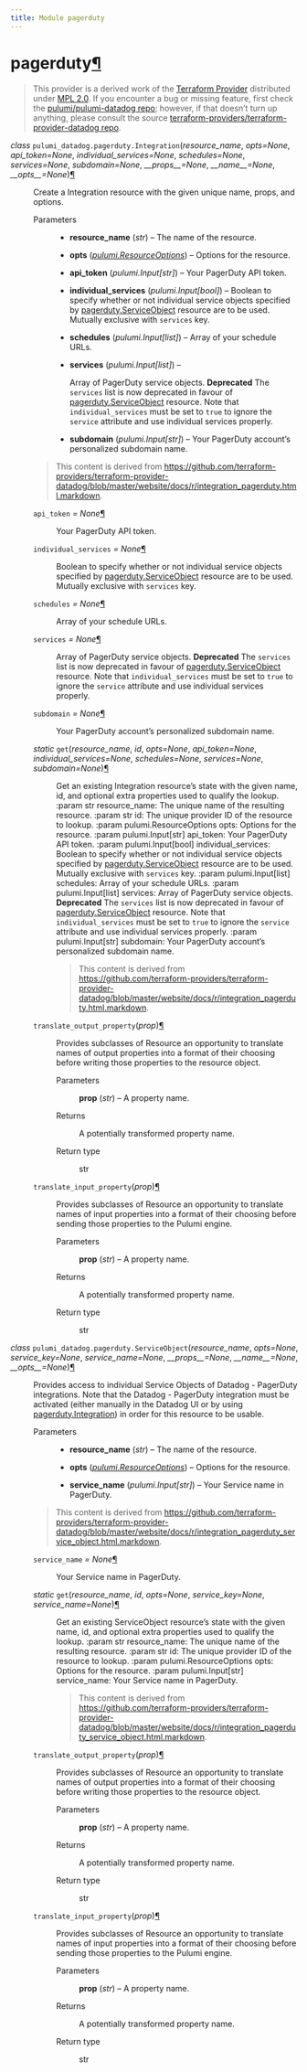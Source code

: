 ```yaml
---
title: Module pagerduty
---
```


<div class="section" id="pagerduty">
<h1>pagerduty<a class="headerlink" href="#pagerduty" title="Permalink to this headline">¶</a></h1>
<blockquote>
<div><p>This provider is a derived work of the <a class="reference external" href="https://github.com/terraform-providers/terraform-provider-datadog">Terraform Provider</a> distributed under
<a class="reference external" href="https://www.mozilla.org/en-US/MPL/2.0/">MPL 2.0</a>. If you encounter a bug or missing feature, first check the
<a class="reference external" href="https://github.com/pulumi/pulumi-datadog/issues">pulumi/pulumi-datadog repo</a>; however, if that doesn’t turn up
anything, please consult the source <a class="reference external" href="https://github.com/terraform-providers/terraform-provider-datadog/issues">terraform-providers/terraform-provider-datadog repo</a>.</p>
</div></blockquote>
<span class="target" id="module-pulumi_datadog.pagerduty"></span><dl class="class">
<dt id="pulumi_datadog.pagerduty.Integration">
<em class="property">class </em><code class="sig-prename descclassname">pulumi_datadog.pagerduty.</code><code class="sig-name descname">Integration</code><span class="sig-paren">(</span><em class="sig-param">resource_name</em>, <em class="sig-param">opts=None</em>, <em class="sig-param">api_token=None</em>, <em class="sig-param">individual_services=None</em>, <em class="sig-param">schedules=None</em>, <em class="sig-param">services=None</em>, <em class="sig-param">subdomain=None</em>, <em class="sig-param">__props__=None</em>, <em class="sig-param">__name__=None</em>, <em class="sig-param">__opts__=None</em><span class="sig-paren">)</span><a class="headerlink" href="#pulumi_datadog.pagerduty.Integration" title="Permalink to this definition">¶</a></dt>
<dd><p>Create a Integration resource with the given unique name, props, and options.</p>
<dl class="field-list simple">
<dt class="field-odd">Parameters</dt>
<dd class="field-odd"><ul class="simple">
<li><p><strong>resource_name</strong> (<em>str</em>) – The name of the resource.</p></li>
<li><p><strong>opts</strong> (<a class="reference internal" href="../../pulumi/#pulumi.ResourceOptions" title="pulumi.ResourceOptions"><em>pulumi.ResourceOptions</em></a>) – Options for the resource.</p></li>
<li><p><strong>api_token</strong> (<em>pulumi.Input</em><em>[</em><em>str</em><em>]</em>) – Your PagerDuty API token.</p></li>
<li><p><strong>individual_services</strong> (<em>pulumi.Input</em><em>[</em><em>bool</em><em>]</em>) – Boolean to specify whether or not individual service objects specified by <a class="reference external" href="https://www.terraform.io/docs/providers/datadog/r/integration_pagerduty_service_object.html">pagerduty.ServiceObject</a> resource are to be used. Mutually exclusive with <code class="docutils literal notranslate"><span class="pre">services</span></code> key.</p></li>
<li><p><strong>schedules</strong> (<em>pulumi.Input</em><em>[</em><em>list</em><em>]</em>) – Array of your schedule URLs.</p></li>
<li><p><strong>services</strong> (<em>pulumi.Input</em><em>[</em><em>list</em><em>]</em>) – <p>Array of PagerDuty service objects. <strong>Deprecated</strong> The <code class="docutils literal notranslate"><span class="pre">services</span></code> list is now deprecated in favour of <a class="reference external" href="https://www.terraform.io/docs/providers/datadog/r/integration_pagerduty_service_object.html">pagerduty.ServiceObject</a> resource. Note that <code class="docutils literal notranslate"><span class="pre">individual_services</span></code> must be set to <code class="docutils literal notranslate"><span class="pre">true</span></code> to ignore the <code class="docutils literal notranslate"><span class="pre">service</span></code> attribute and use individual services properly.</p>
</p></li>
<li><p><strong>subdomain</strong> (<em>pulumi.Input</em><em>[</em><em>str</em><em>]</em>) – Your PagerDuty account’s personalized subdomain name.</p></li>
</ul>
</dd>
</dl>
<blockquote>
<div><p>This content is derived from <a class="reference external" href="https://github.com/terraform-providers/terraform-provider-datadog/blob/master/website/docs/r/integration_pagerduty.html.markdown">https://github.com/terraform-providers/terraform-provider-datadog/blob/master/website/docs/r/integration_pagerduty.html.markdown</a>.</p>
</div></blockquote>
<dl class="attribute">
<dt id="pulumi_datadog.pagerduty.Integration.api_token">
<code class="sig-name descname">api_token</code><em class="property"> = None</em><a class="headerlink" href="#pulumi_datadog.pagerduty.Integration.api_token" title="Permalink to this definition">¶</a></dt>
<dd><p>Your PagerDuty API token.</p>
</dd></dl>

<dl class="attribute">
<dt id="pulumi_datadog.pagerduty.Integration.individual_services">
<code class="sig-name descname">individual_services</code><em class="property"> = None</em><a class="headerlink" href="#pulumi_datadog.pagerduty.Integration.individual_services" title="Permalink to this definition">¶</a></dt>
<dd><p>Boolean to specify whether or not individual service objects specified by <a class="reference external" href="https://www.terraform.io/docs/providers/datadog/r/integration_pagerduty_service_object.html">pagerduty.ServiceObject</a> resource are to be used. Mutually exclusive with <code class="docutils literal notranslate"><span class="pre">services</span></code> key.</p>
</dd></dl>

<dl class="attribute">
<dt id="pulumi_datadog.pagerduty.Integration.schedules">
<code class="sig-name descname">schedules</code><em class="property"> = None</em><a class="headerlink" href="#pulumi_datadog.pagerduty.Integration.schedules" title="Permalink to this definition">¶</a></dt>
<dd><p>Array of your schedule URLs.</p>
</dd></dl>

<dl class="attribute">
<dt id="pulumi_datadog.pagerduty.Integration.services">
<code class="sig-name descname">services</code><em class="property"> = None</em><a class="headerlink" href="#pulumi_datadog.pagerduty.Integration.services" title="Permalink to this definition">¶</a></dt>
<dd><p>Array of PagerDuty service objects. <strong>Deprecated</strong> The <code class="docutils literal notranslate"><span class="pre">services</span></code> list is now deprecated in favour of <a class="reference external" href="https://www.terraform.io/docs/providers/datadog/r/integration_pagerduty_service_object.html">pagerduty.ServiceObject</a> resource. Note that <code class="docutils literal notranslate"><span class="pre">individual_services</span></code> must be set to <code class="docutils literal notranslate"><span class="pre">true</span></code> to ignore the <code class="docutils literal notranslate"><span class="pre">service</span></code> attribute and use individual services properly.</p>
</dd></dl>

<dl class="attribute">
<dt id="pulumi_datadog.pagerduty.Integration.subdomain">
<code class="sig-name descname">subdomain</code><em class="property"> = None</em><a class="headerlink" href="#pulumi_datadog.pagerduty.Integration.subdomain" title="Permalink to this definition">¶</a></dt>
<dd><p>Your PagerDuty account’s personalized subdomain name.</p>
</dd></dl>

<dl class="method">
<dt id="pulumi_datadog.pagerduty.Integration.get">
<em class="property">static </em><code class="sig-name descname">get</code><span class="sig-paren">(</span><em class="sig-param">resource_name</em>, <em class="sig-param">id</em>, <em class="sig-param">opts=None</em>, <em class="sig-param">api_token=None</em>, <em class="sig-param">individual_services=None</em>, <em class="sig-param">schedules=None</em>, <em class="sig-param">services=None</em>, <em class="sig-param">subdomain=None</em><span class="sig-paren">)</span><a class="headerlink" href="#pulumi_datadog.pagerduty.Integration.get" title="Permalink to this definition">¶</a></dt>
<dd><p>Get an existing Integration resource’s state with the given name, id, and optional extra
properties used to qualify the lookup.
:param str resource_name: The unique name of the resulting resource.
:param str id: The unique provider ID of the resource to lookup.
:param pulumi.ResourceOptions opts: Options for the resource.
:param pulumi.Input[str] api_token: Your PagerDuty API token.
:param pulumi.Input[bool] individual_services: Boolean to specify whether or not individual service objects specified by <a class="reference external" href="https://www.terraform.io/docs/providers/datadog/r/integration_pagerduty_service_object.html">pagerduty.ServiceObject</a> resource are to be used. Mutually exclusive with <code class="docutils literal notranslate"><span class="pre">services</span></code> key.
:param pulumi.Input[list] schedules: Array of your schedule URLs.
:param pulumi.Input[list] services: Array of PagerDuty service objects. <strong>Deprecated</strong> The <code class="docutils literal notranslate"><span class="pre">services</span></code> list is now deprecated in favour of <a class="reference external" href="https://www.terraform.io/docs/providers/datadog/r/integration_pagerduty_service_object.html">pagerduty.ServiceObject</a> resource. Note that <code class="docutils literal notranslate"><span class="pre">individual_services</span></code> must be set to <code class="docutils literal notranslate"><span class="pre">true</span></code> to ignore the <code class="docutils literal notranslate"><span class="pre">service</span></code> attribute and use individual services properly.
:param pulumi.Input[str] subdomain: Your PagerDuty account’s personalized subdomain name.</p>
<blockquote>
<div><p>This content is derived from <a class="reference external" href="https://github.com/terraform-providers/terraform-provider-datadog/blob/master/website/docs/r/integration_pagerduty.html.markdown">https://github.com/terraform-providers/terraform-provider-datadog/blob/master/website/docs/r/integration_pagerduty.html.markdown</a>.</p>
</div></blockquote>
</dd></dl>

<dl class="method">
<dt id="pulumi_datadog.pagerduty.Integration.translate_output_property">
<code class="sig-name descname">translate_output_property</code><span class="sig-paren">(</span><em class="sig-param">prop</em><span class="sig-paren">)</span><a class="headerlink" href="#pulumi_datadog.pagerduty.Integration.translate_output_property" title="Permalink to this definition">¶</a></dt>
<dd><p>Provides subclasses of Resource an opportunity to translate names of output properties
into a format of their choosing before writing those properties to the resource object.</p>
<dl class="field-list simple">
<dt class="field-odd">Parameters</dt>
<dd class="field-odd"><p><strong>prop</strong> (<em>str</em>) – A property name.</p>
</dd>
<dt class="field-even">Returns</dt>
<dd class="field-even"><p>A potentially transformed property name.</p>
</dd>
<dt class="field-odd">Return type</dt>
<dd class="field-odd"><p>str</p>
</dd>
</dl>
</dd></dl>

<dl class="method">
<dt id="pulumi_datadog.pagerduty.Integration.translate_input_property">
<code class="sig-name descname">translate_input_property</code><span class="sig-paren">(</span><em class="sig-param">prop</em><span class="sig-paren">)</span><a class="headerlink" href="#pulumi_datadog.pagerduty.Integration.translate_input_property" title="Permalink to this definition">¶</a></dt>
<dd><p>Provides subclasses of Resource an opportunity to translate names of input properties into
a format of their choosing before sending those properties to the Pulumi engine.</p>
<dl class="field-list simple">
<dt class="field-odd">Parameters</dt>
<dd class="field-odd"><p><strong>prop</strong> (<em>str</em>) – A property name.</p>
</dd>
<dt class="field-even">Returns</dt>
<dd class="field-even"><p>A potentially transformed property name.</p>
</dd>
<dt class="field-odd">Return type</dt>
<dd class="field-odd"><p>str</p>
</dd>
</dl>
</dd></dl>

</dd></dl>

<dl class="class">
<dt id="pulumi_datadog.pagerduty.ServiceObject">
<em class="property">class </em><code class="sig-prename descclassname">pulumi_datadog.pagerduty.</code><code class="sig-name descname">ServiceObject</code><span class="sig-paren">(</span><em class="sig-param">resource_name</em>, <em class="sig-param">opts=None</em>, <em class="sig-param">service_key=None</em>, <em class="sig-param">service_name=None</em>, <em class="sig-param">__props__=None</em>, <em class="sig-param">__name__=None</em>, <em class="sig-param">__opts__=None</em><span class="sig-paren">)</span><a class="headerlink" href="#pulumi_datadog.pagerduty.ServiceObject" title="Permalink to this definition">¶</a></dt>
<dd><p>Provides access to individual Service Objects of Datadog - PagerDuty integrations. Note that the Datadog - PagerDuty integration must be activated (either manually in the Datadog UI or by using <a class="reference external" href="https://www.terraform.io/docs/providers/datadog/r/integration_pagerduty.html">pagerduty.Integration</a>) in order for this resource to be usable.</p>
<dl class="field-list simple">
<dt class="field-odd">Parameters</dt>
<dd class="field-odd"><ul class="simple">
<li><p><strong>resource_name</strong> (<em>str</em>) – The name of the resource.</p></li>
<li><p><strong>opts</strong> (<a class="reference internal" href="../../pulumi/#pulumi.ResourceOptions" title="pulumi.ResourceOptions"><em>pulumi.ResourceOptions</em></a>) – Options for the resource.</p></li>
<li><p><strong>service_name</strong> (<em>pulumi.Input</em><em>[</em><em>str</em><em>]</em>) – Your Service name in PagerDuty.</p></li>
</ul>
</dd>
</dl>
<blockquote>
<div><p>This content is derived from <a class="reference external" href="https://github.com/terraform-providers/terraform-provider-datadog/blob/master/website/docs/r/integration_pagerduty_service_object.html.markdown">https://github.com/terraform-providers/terraform-provider-datadog/blob/master/website/docs/r/integration_pagerduty_service_object.html.markdown</a>.</p>
</div></blockquote>
<dl class="attribute">
<dt id="pulumi_datadog.pagerduty.ServiceObject.service_name">
<code class="sig-name descname">service_name</code><em class="property"> = None</em><a class="headerlink" href="#pulumi_datadog.pagerduty.ServiceObject.service_name" title="Permalink to this definition">¶</a></dt>
<dd><p>Your Service name in PagerDuty.</p>
</dd></dl>

<dl class="method">
<dt id="pulumi_datadog.pagerduty.ServiceObject.get">
<em class="property">static </em><code class="sig-name descname">get</code><span class="sig-paren">(</span><em class="sig-param">resource_name</em>, <em class="sig-param">id</em>, <em class="sig-param">opts=None</em>, <em class="sig-param">service_key=None</em>, <em class="sig-param">service_name=None</em><span class="sig-paren">)</span><a class="headerlink" href="#pulumi_datadog.pagerduty.ServiceObject.get" title="Permalink to this definition">¶</a></dt>
<dd><p>Get an existing ServiceObject resource’s state with the given name, id, and optional extra
properties used to qualify the lookup.
:param str resource_name: The unique name of the resulting resource.
:param str id: The unique provider ID of the resource to lookup.
:param pulumi.ResourceOptions opts: Options for the resource.
:param pulumi.Input[str] service_name: Your Service name in PagerDuty.</p>
<blockquote>
<div><p>This content is derived from <a class="reference external" href="https://github.com/terraform-providers/terraform-provider-datadog/blob/master/website/docs/r/integration_pagerduty_service_object.html.markdown">https://github.com/terraform-providers/terraform-provider-datadog/blob/master/website/docs/r/integration_pagerduty_service_object.html.markdown</a>.</p>
</div></blockquote>
</dd></dl>

<dl class="method">
<dt id="pulumi_datadog.pagerduty.ServiceObject.translate_output_property">
<code class="sig-name descname">translate_output_property</code><span class="sig-paren">(</span><em class="sig-param">prop</em><span class="sig-paren">)</span><a class="headerlink" href="#pulumi_datadog.pagerduty.ServiceObject.translate_output_property" title="Permalink to this definition">¶</a></dt>
<dd><p>Provides subclasses of Resource an opportunity to translate names of output properties
into a format of their choosing before writing those properties to the resource object.</p>
<dl class="field-list simple">
<dt class="field-odd">Parameters</dt>
<dd class="field-odd"><p><strong>prop</strong> (<em>str</em>) – A property name.</p>
</dd>
<dt class="field-even">Returns</dt>
<dd class="field-even"><p>A potentially transformed property name.</p>
</dd>
<dt class="field-odd">Return type</dt>
<dd class="field-odd"><p>str</p>
</dd>
</dl>
</dd></dl>

<dl class="method">
<dt id="pulumi_datadog.pagerduty.ServiceObject.translate_input_property">
<code class="sig-name descname">translate_input_property</code><span class="sig-paren">(</span><em class="sig-param">prop</em><span class="sig-paren">)</span><a class="headerlink" href="#pulumi_datadog.pagerduty.ServiceObject.translate_input_property" title="Permalink to this definition">¶</a></dt>
<dd><p>Provides subclasses of Resource an opportunity to translate names of input properties into
a format of their choosing before sending those properties to the Pulumi engine.</p>
<dl class="field-list simple">
<dt class="field-odd">Parameters</dt>
<dd class="field-odd"><p><strong>prop</strong> (<em>str</em>) – A property name.</p>
</dd>
<dt class="field-even">Returns</dt>
<dd class="field-even"><p>A potentially transformed property name.</p>
</dd>
<dt class="field-odd">Return type</dt>
<dd class="field-odd"><p>str</p>
</dd>
</dl>
</dd></dl>

</dd></dl>

</div>
